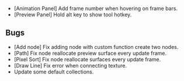 - [Animation Panel] Add frame number when hovering on frame bars.
- [Preview Panel] Hold alt key to show tool hotkey.

## Bugs

- [Add node] Fix adding node with custom function create two nodes.
- [Path] Fix node reallocate preview surface every update frame.
- [Pixel Sort] Fix node reallocate surfaces every update frame.
- [Draw Line] Fix error when connecting texture.
- Update some default collections.

